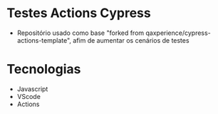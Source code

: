 # Testes Actions Cypress
- Repositório usado como base "forked from qaxperience/cypress-actions-template", afim de aumentar os cenários de testes

# Tecnologias 
- Javascript
- VScode
- Actions


